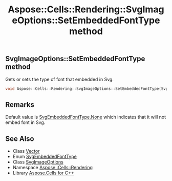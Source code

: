 ﻿---
title: Aspose::Cells::Rendering::SvgImageOptions::SetEmbeddedFontType method
linktitle: SetEmbeddedFontType
second_title: Aspose.Cells for C++ API Reference
description: 'Aspose::Cells::Rendering::SvgImageOptions::SetEmbeddedFontType method. Gets or sets the type of font that embedded in Svg in C++.'
type: docs
weight: 1300
url: /cpp/aspose.cells.rendering/svgimageoptions/setembeddedfonttype/
---
## SvgImageOptions::SetEmbeddedFontType method


Gets or sets the type of font that embedded in Svg.

```cpp
void Aspose::Cells::Rendering::SvgImageOptions::SetEmbeddedFontType(SvgEmbeddedFontType value)
```

## Remarks


Default value is [SvgEmbeddedFontType.None](../../svgembeddedfonttype/) which indicates that it will not embed font in Svg. 
## See Also

* Class [Vector](../../../aspose.cells/vector/)
* Enum [SvgEmbeddedFontType](../../svgembeddedfonttype/)
* Class [SvgImageOptions](../)
* Namespace [Aspose::Cells::Rendering](../../)
* Library [Aspose.Cells for C++](../../../)
